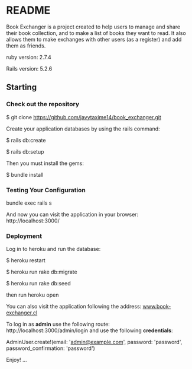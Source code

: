 # README #

Book Exchanger is a project created to help users to manage and share their book collection, and to make a list of books they want to read. It also allows them to make exchanges with other users (as a register) and add them as friends.


ruby version: 2.7.4

Rails version: 5.2.6


## Starting 

### Check out the repository 
$ git clone https://github.com/javytaxime14/book_exchanger.git


Create your application databases by using the rails command: 

$ rails db:create

$ rails db:setup


Then you must install the gems:

$ bundle install


### Testing Your Configuration

bundle exec rails s

And now you can visit the application in your browser: http://localhost:3000/


### Deployment

Log in to heroku and run the database:

$ heroku restart

$ heroku run rake db:migrate

$ heroku run rake db:seed

then run heroku open


You can also visit the application following the address: www.book-exchanger.cl


To log in as **admin** use the following route: http://localhost:3000/admin/login and use the following **credentials**:


AdminUser.create!(email: 'admin@example.com', password: 'password', password_confirmation: 'password')


Enjoy!
...
